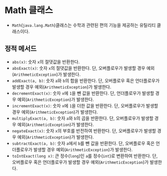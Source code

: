 # Math 클래스
- `Math`(`java.lang.Math`)클래스는 수학과 관련된 편의 기능을 제공하는 유틸리티 클래스이다.

## 정적 메서드
- `abs(x)`: 숫자 `x`의 절댓값을 반환한다.
- `absExact(x)`: 숫자 `x`의 절댓값을 반환한다. 단, 오버플로우가 발생할 경우 예외(`ArithmeticException`)가 발생한다.
- `addExact(a, b)`: 숫자 `a`와 `b`의 합을 반환한다. 단, 오버플로우 혹은 언더플로우가 발생할 경우 예외(`ArithmeticException`)가 발생한다.
- `decrementExact(x)`: 숫자 `x`에 `1`을 뺀 값을 반환한다. 단, 언더플로우가 발생할 경우 예외(`ArithmeticException`)가 발생한다.
- `incrementExact(x)`: 숫자 `x`에 `1`을 더한 값을 반환한다. 단, 오버플로우가 발생할 경우 예외(`ArithmeticException`)가 발생한다.
- `multiplyExact(a, b)`: 숫자 `a`와 `b`의 곱을 반환한다. 단, 오버플로우가 발생할 경우 예외(`ArithmeticException`)가 발생한다.
- `negateExact(x)`: 숫자 `x`의 부호를 반전하여 반환한다. 단, 오버플로우가 발생할 경우 예외(`ArithmeticException`)가 발생한다.
- `subtractExact(a, b)`: 숫자 `a`에서 `b`를 뺀 값을 반환한다. 단, 오버플로우 혹은 언더플로우가 발생할 경우 예외(`ArithmeticException`)가 발생한다.
- `toIntExact(long x)`: 큰 정수(`long`)인 `a`를 정수(`int`)로 변환하여 반환한다. 단, 오버플로우 혹은 언더플로우가 발생할 경우 예외(`ArithmeticException`)가 발생한다.
